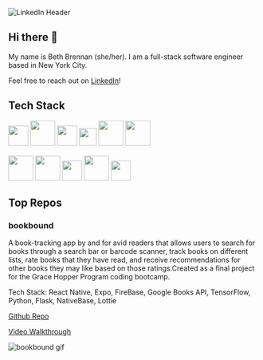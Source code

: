 ![LinkedIn Header](https://user-images.githubusercontent.com/80719546/183465650-b6d13c9c-4237-4f02-b4c8-7627225c0081.png)

## Hi there 👋

My name is Beth Brennan (she/her). I am a full-stack software engineer based in New York City.

Feel free to reach out on [LinkedIn](https://www.linkedin.com/in/bethbrennan2)!

## Tech Stack

<div>
 <code><img class="js" height="40" src="https://user-images.githubusercontent.com/48143100/163075516-9b38424a-eec9-411f-8718-6facb953d642.png"></code>
 <code><img class="react" height="50" src="https://user-images.githubusercontent.com/48143100/163075527-4b5533fc-b297-4be4-8f88-f5881274eef5.png"></code>
 <code><img class="redux" height="40" src="https://user-images.githubusercontent.com/48143100/163075532-ed04f7f5-a945-4655-aa2b-de82f9b4953a.png"></code>
 <code><img class="react-native" height="35" src="https://user-images.githubusercontent.com/48143100/163075833-3127038b-2dc1-48d7-a3fd-f3e4cf294af0.png"></code>
 <code><img class="css" height="50" src="https://user-images.githubusercontent.com/48143100/163075479-5b3858a9-c7dc-421e-8fa8-cd15b59232d1.png"></code>
 <code><img class="html" height="50" src="https://user-images.githubusercontent.com/80719546/183468801-541fd664-ea00-463e-b7de-7da5575419cc.png"></code>
</div>
<br>
<div>
 <code><img class="sequelize" height="50" src="https://user-images.githubusercontent.com/48143100/163075611-a24477b9-2c48-462b-9dd5-64ef73f356e3.png"></code>
 <code><img class="postgres" height="50" src="https://user-images.githubusercontent.com/48143100/163075620-b57ddf62-e99b-482c-ab71-c23deb489734.png"></code>
 <code><img class="express" height="40" src="https://user-images.githubusercontent.com/48143100/163075652-c0cda897-d23a-4ba7-a1fe-74ae2f71dec5.png"></code>
 <code><img class="node" height="50" src="https://user-images.githubusercontent.com/48143100/163075667-eae0bf09-1ccf-414f-aebd-d8cfc5714324.png"></code>
 <code><img class="firebase" height="40" src="https://user-images.githubusercontent.com/48143100/163075672-8c1ec58f-70c6-4bc0-81e6-f5f5c79cc3e5.png"></code>
</div>

## Top Repos

### bookbound

A book-tracking app by and for avid readers that allows users to search for books through a search bar or barcode scanner, track books on different lists, rate books that they have read, and receive recommendations for other books they may like based on those ratings.Created as a final project for the Grace Hopper Program coding bootcamp.

Tech Stack: React Native, Expo, FireBase, Google Books API, TensorFlow, Python, Flask, NativeBase, Lottie

[Github Repo](https://github.com/team-sweet-potato/bookbound)

[Video Walkthrough](https://youtu.be/7trYUsyBrX0)

![bookbound gif](https://user-images.githubusercontent.com/79483567/180309104-aaef7e78-f930-473c-a7cf-e5abda82a8b5.gif)

<!--
**beth-brennan/beth-brennan** is a ✨ _special_ ✨ repository because its `README.md` (this file) appears on your GitHub profile.

Here are some ideas to get you started:

- 🔭 I’m currently working on ...
- 🌱 I’m currently learning ...
- 👯 I’m looking to collaborate on ...
- 🤔 I’m looking for help with ...
- 💬 Ask me about ...
- 📫 How to reach me: ...
- 😄 Pronouns: ...
- ⚡ Fun fact: ...
-->

